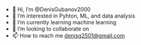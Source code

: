 - 👋 Hi, I’m @DenisGubanov2000
- 👀 I’m interested in Pyhton, ML, and data analysis
- 🌱 I’m currently learning machine learning
- 💞️ I’m looking to collaborate on 
- 📫 How to reach me denisg2501@gmail.com

<!---
DenisGubanov2000/DenisGubanov2000 is a ✨ special ✨ repository because its `README.md` (this file) appears on your GitHub profile.
You can click the Preview link to take a look at your changes.
--->
